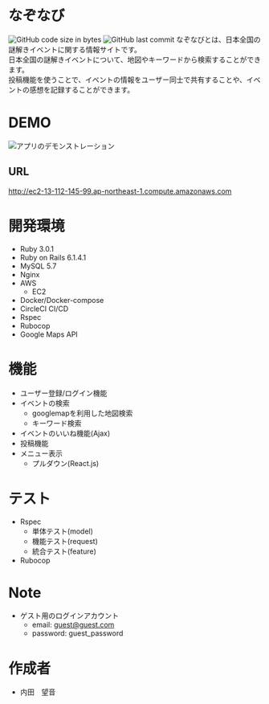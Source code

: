 # なぞなび
![GitHub code size in bytes](https://img.shields.io/github/languages/code-size/mone-uchida/portfolio_Nazonavi?style=flat-square)
![GitHub last commit](https://img.shields.io/github/last-commit/mone-uchida/portfolio_Nazonavi?style=flat-square)
なぞなびとは、日本全国の謎解きイベントに関する情報サイトです。  
日本全国の謎解きイベントについて、地図やキーワードから検索することができます。  
投稿機能を使うことで、イベントの情報をユーザー同士で共有することや、イベントの感想を記録することができます。

# DEMO
![アプリのデモンストレーション](https://user-images.githubusercontent.com/84611383/149773444-f532b01d-c096-4d19-908c-1171835f4c57.gif)

## URL
http://ec2-13-112-145-99.ap-northeast-1.compute.amazonaws.com

# 開発環境
* Ruby 3.0.1
* Ruby on Rails 6.1.4.1
* MySQL 5.7
* Nginx
* AWS
  * EC2
* Docker/Docker-compose
* CircleCI CI/CD
* Rspec
* Rubocop
* Google Maps API

# 機能
* ユーザー登録/ログイン機能
* イベントの検索
  * googlemapを利用した地図検索
  * キーワード検索
* イベントのいいね機能(Ajax)
* 投稿機能
* メニュー表示 
  * プルダウン(React.js)

# テスト
* Rspec
  * 単体テスト(model)
  * 機能テスト(request) 
  * 統合テスト(feature)
* Rubocop

# Note
* ゲスト用のログインアカウント
  *  email: guest@guest.com
  *  password: guest_password

# 作成者
* 内田　望音
